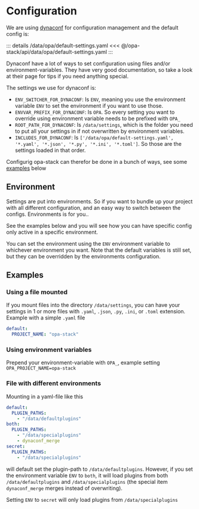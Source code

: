 # Configuration

We are using [dynaconf](https://dynaconf.readthedocs.io/) for configuration management and the default config is:

::: details /data/opa/default-settings.yaml
<<< @/opa-stack/api/data/opa/default-settings.yaml
:::

Dynaconf have a lot of ways to set configuration using files and/or environment-variables. They have very good documentation, so take a look at their page for tips if you need anything special.

The settings we use for dynaconf is:

* `ENV_SWITCHER_FOR_DYNACONF`: Is `ENV`, meaning you use the environment variable `ENV` to set the environment if you want to use those.
* `ENVVAR_PREFIX_FOR_DYNACONF`: Is `OPA`. So every setting you want to override using environment variable needs to be prefixed with `OPA_`
* `ROOT_PATH_FOR_DYNACONF`: Is `/data/settings`, which is the folder you need to put all your settings in if not overwritten by environment variables.
* `INCLUDES_FOR_DYNACONF`: Is `['/data/opa/default-settings.yaml', '*.yaml', '*.json', '*.py', '*.ini', '*.toml']`. So those are the settings loaded in that order.

Configurig opa-stack can therefor be done in a bunch of ways, see some [examples](#examples) below

## Environment

Settings are put into environments. So if you want to bundle up your project with all different configuration, and an easy way to switch between the configs. Environments is for you..

See the examples below and you will see how you can have specific config only active in a specific environment.

You can set the environment using the `ENV` environment variable to whichever environment you want. Note that the default variables is still set, but they can be overridden by the environments configuration.

## Examples

### Using a file mounted

If you mount files into the directory `/data/settings`, you can have your settings in 1 or more files with `.yaml`, `.json`, `.py`, `.ini`, or `.toml` extension. Example with a simple `.yaml` file

```yaml
default:
  PROJECT_NAME: "opa-stack"
```

### Using environment variables

Prepend your environment-variable with `OPA_`, example setting `OPA_PROJECT_NAME=opa-stack`

### File with different environments

Mounting in a yaml-file like this

```yaml
default:
  PLUGIN_PATHS:
    - "/data/defaultplugins"
both:
  PLUGIN_PATHS:
    - "/data/specialplugins"
    - dynaconf_merge
secret:
  PLUGIN_PATHS:
    - "/data/specialplugins"
```

will default set the plugin-path to `/data/defaultplugins`. However, if you set the environment variable `ENV` to `both`, it will load plugins from both `/data/defaultplugins` and `/data/specialplugins` (the special item `dynaconf_merge` merges instead of overwriting).

Setting `ENV` to `secret` will only load plugins from `/data/specialplugins`